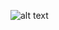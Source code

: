
![alt text](https://github.com/rabiaabdioglu/Odevler/blob/main/NesneDayal%C4%B1Programlama/Soru1/SORU_2_b201210302_rabia_abdioglu_odev_2/screenshoot%20(3).png)
